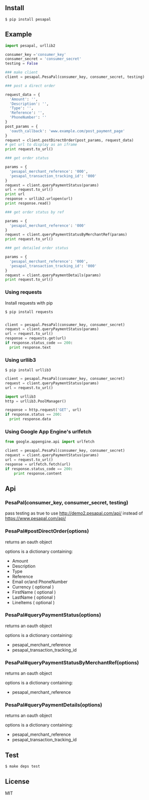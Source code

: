 
## Install


    $ pip install pesapal


## Example

```python
import pesapal, urllib2

consumer_key ='consumer_key'
consumer_secret = 'consumer_secret'
testing = False

### make client
client = pesapal.PesaPal(consumer_key, consumer_secret, testing)

### post a direct order

request_data = {
  'Amount': '',
  'Description': '',
  'Type': '',
  'Reference': '',
  'PhoneNumber': ''
}
post_params = {
  'oauth_callback': 'www.example.com/post_payment_page'
}
request = client.postDirectOrder(post_params, request_data)
# get url to display as an iframe
print request.to_url()

### get order status

params = {
  'pesapal_merchant_reference': '000',
  'pesapal_transaction_tracking_id': '000'
}
request = client.queryPaymentStatus(params)
url = request.to_url()
print url
response = urllib2.urlopen(url)
print response.read()

### get order status by ref

params = {
  'pesapal_merchant_reference': '000'
}
request = client.queryPaymentStatusByMerchantRef(params)
print request.to_url()

### get detailed order status

params = {
  'pesapal_merchant_reference': '000',
  'pesapal_transaction_tracking_id': '000'
}
request = client.queryPaymentDetails(params)
print request.to_url()

```

### Using requests

Install requests with pip

    $ pip install requests

```python

client = pesapal.PesaPal(consumer_key, consumer_secret)
request = client.queryPaymentStatus(params)
url = request.to_url()
response = requests.get(url)
if response.status_code == 200:
  print response.text

```

### Using urllib3

    $ pip install urllib3

```python
client = pesapal.PesaPal(consumer_key, consumer_secret)
request = client.queryPaymentStatus(params)
url = request.to_url()

import urllib3
http = urllib3.PoolManager()

response = http.request('GET', url)
if response.status == 200:
  print response.data

```

### Using Google App Engine's urlfetch

```python
from google.appengine.api import urlfetch

client = pesapal.PesaPal(consumer_key, consumer_secret)
request = client.queryPaymentStatus(params)
url = request.to_url()
response = urlfetch.fetch(url)
if response.status_code == 200:
    print response.content

```


## Api

### PesaPal(consumer_key, consumer_secret, testing)
  
  pass testing as true to use http://demo2.pesapal.com/api/ instead of https://www.pesapal.com/api/

### PesaPal#postDirectOrder(options)
  
  returns an oauth object

  options is a dictionary containing:

  - Amount
  - Description
  - Type
  - Reference
  - Email or/and PhoneNumber
  - Currency ( optional )
  - FirstName ( optional )
  - LastName ( optional )
  - LineItems ( optional )

### PesaPal#queryPaymentStatus(options)

  returns an oauth object

  options is a dictionary containing:

  - pesapal_merchant_reference
  - pesapal_transaction_tracking_id

### PesaPal#queryPaymentStatusByMerchantRef(options)

  returns an oauth object

  options is a dictionary containing:
  
  - pesapal_merchant_reference

### PesaPal#queryPaymentDetails(options)

  returns an oauth object

  options is a dictionary containing:

  - pesapal_merchant_reference
  - pesapal_transaction_tracking_id

## Test

    $ make deps test

## License

MIT
